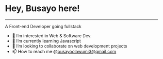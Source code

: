<h1>Hey, Busayo here!</h1>
<hr>
<p>A Front-end Developer going fullstack</p>

- 👀 I’m interested in Web & Software Dev.
- 🌱 I’m currently learning Javascript
- 💞️ I’m looking to collaborate on web development projects
- 📫 How to reach me @busayoolawumi3@gmail.com

<!---
busayolawumi/busayolawumi is a ✨ special ✨ repository because its `README.md` (this file) appears on your GitHub profile.
You can click the Preview link to take a look at your changes.
--->
